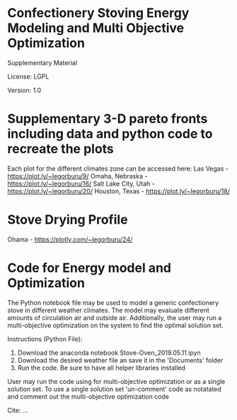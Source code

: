 # Confectionery Stoving Energy Modeling and Multi Objective Optimization
Supplementary Material

License: LGPL

Version: 1.0

# Supplementary 3-D pareto fronts including data and python code to recreate the plots
Each plot for the different climates zone can be accessed here:
Las Vegas - https://plot.ly/~legorburu/9/
Omaha, Nebraska - https://plot.ly/~legorburu/16/
Salt Lake City, Utah - https://plot.ly/~legorburu/20/
Houston, Texas - https://plot.ly/~legorburu/18/

# Stove Drying Profile
Ohama - https://plotly.com/~legorburu/24/

# Code for Energy model and Optimization
The Python notebook file may be used to model a generic confectionery stove in different weather climates.  The model may evaluate different amounts of circulation air and outside air.  Additionally, the user may run a multi-objective optimization on the system to find the optimal solution set.

Instructions (Python File):
1) Download the anaconda notebook Stove-Oven_2019.05.11.ipyn
2) Download the desired weather file an save it in the 'Documents' folder
3) Run the code.  Be sure to have all helper libraries installed

User may run the code using for multi-objective optimization or as a single solution set.  To use a single solution set 'un-comment' code as notatated and comment out the multi-objective optimization code


Cite: ...
